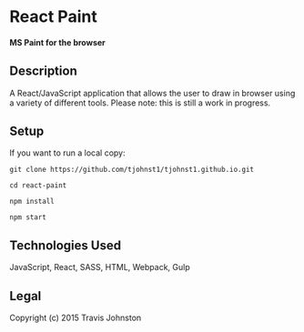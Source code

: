 # React Paint
#### MS Paint for the browser

## Description
A React/JavaScript application that allows the user to draw in browser using a variety of different tools. Please note: this is still a work in progress.

## Setup
If you want to run a local copy:

`git clone https://github.com/tjohnst1/tjohnst1.github.io.git`

`cd react-paint`

`npm install`   

`npm start`

## Technologies Used
JavaScript, React, SASS, HTML, Webpack, Gulp

## Legal
Copyright (c) 2015 Travis Johnston
